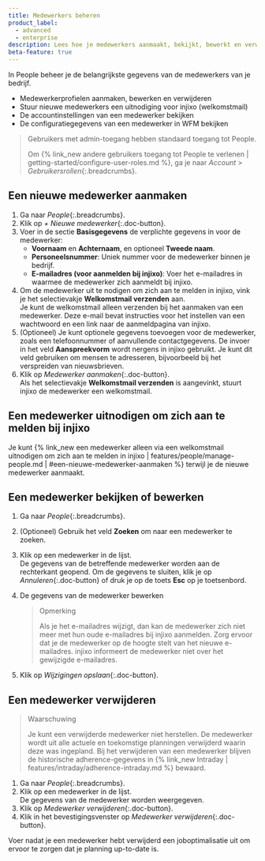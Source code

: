 ```yaml
---
title: Medewerkers beheren
product_label:
  - advanced
  - enterprise
description: Lees hoe je medewerkers aanmaakt, bekijkt, bewerkt en verwijdert.
beta-feature: true
---
```


In People beheer je de belangrijkste gegevens van de medewerkers van je bedrijf.

- Medewerkerprofielen aanmaken, bewerken en verwijderen
- Stuur nieuwe medewerkers een uitnodiging voor injixo (welkomstmail)
- De accountinstellingen van een medewerker bekijken
- De configuratiegegevens van een medewerker in WFM bekijken

> Gebruikers met admin-toegang hebben standaard toegang tot People.
>
> Om {% link_new andere gebruikers toegang tot People te verlenen | getting-started/configure-user-roles.md %}, ga je naar _Account > Gebruikersrollen_{:.breadcrumbs}.

## Een nieuwe medewerker aanmaken

1. Ga naar _People_{:.breadcrumbs}.
2. Klik op _+ Nieuwe medewerker_{:.doc-button}.
3. Voer in de sectie **Basisgegevens** de verplichte gegevens in voor de medewerker:
   - **Voornaam** en **Achternaam**, en optioneel **Tweede naam**.
   - **Personeelsnummer**: Uniek nummer voor de medewerker binnen je bedrijf.
   - **E-mailadres (voor aanmelden bij injixo)**: Voer het e-mailadres in waarmee de medewerker zich aanmeldt bij injixo.
4. Om de medewerker uit te nodigen om zich aan te melden in injixo, vink je het selectievakje **Welkomstmail verzenden** aan.  
   Je kunt de welkomstmail alleen verzenden bij het aanmaken van een medewerker. Deze e-mail bevat instructies voor het instellen van een wachtwoord en een link naar de aanmeldpagina van injixo.
5. (Optioneel) Je kunt optionele gegevens toevoegen voor de medewerker, zoals een telefoonnummer of aanvullende contactgegevens.
De invoer in het veld **Aanspreekvorm** wordt nergens in injixo gebruikt. Je kunt dit veld gebruiken om mensen te adresseren, bijvoorbeeld bij het verspreiden van nieuwsbrieven.
6. Klik op _Medewerker aanmaken_{:.doc-button}.  
   Als het selectievakje **Welkomstmail verzenden** is aangevinkt, stuurt injixo de medewerker een welkomstmail.

## Een medewerker uitnodigen om zich aan te melden bij injixo

Je kunt {% link_new een medewerker alleen via een welkomstmail uitnodigen om zich aan te melden in injixo | features/people/manage-people.md | #een-nieuwe-medewerker-aanmaken %} terwijl je de nieuwe medewerker aanmaakt.

## Een medewerker bekijken of bewerken

1. Ga naar _People_{:.breadcrumbs}.
2. (Optioneel) Gebruik het veld **Zoeken** om naar een medewerker te zoeken.
3. Klik op een medewerker in de lijst.  
   De gegevens van de betreffende medewerker worden aan de rechterkant geopend. Om de gegevens te sluiten, klik je op _Annuleren_{:.doc-button} of druk je op de toets **Esc** op je toetsenbord.
4. De gegevens van de medewerker bewerken

   > Opmerking
   >
   > Als je het e-mailadres wijzigt, dan kan de medewerker zich niet meer met hun oude e-mailadres bij injixo aanmelden. Zorg ervoor dat je de medewerker op de hoogte stelt van het nieuwe e-mailadres. injixo informeert de medewerker niet over het gewijzigde e-mailadres.

5. Klik op _Wijzigingen opslaan_{:.doc-button}.

## Een medewerker verwijderen

> Waarschuwing
>
> Je kunt een verwijderde medewerker niet herstellen. De medewerker wordt uit alle actuele en toekomstige planningen verwijderd waarin deze was ingepland. Bij het verwijderen van een medewerker blijven de historische adherence-gegevens in {% link_new Intraday | features/intraday/adherence-intraday.md %} bewaard.

1. Ga naar _People_{:.breadcrumbs}.
2. Klik op een medewerker in de lijst.  
   De gegevens van de medewerker worden weergegeven.
3. Klik op _Medewerker verwijderen_{:.doc-button}.
4. Klik in het bevestigingsvenster op _Medewerker verwijderen_{:.doc-button}.

Voer nadat je een medewerker hebt verwijderd een joboptimalisatie uit om ervoor te zorgen dat je planning up-to-date is.
